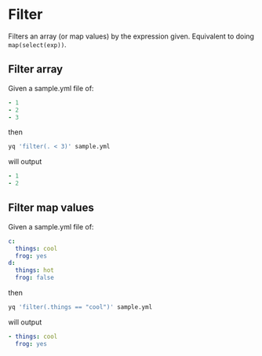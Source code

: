 # Filter

Filters an array (or map values) by the expression given. Equivalent to doing `map(select(exp))`.


## Filter array
Given a sample.yml file of:
```yaml
- 1
- 2
- 3
```
then
```bash
yq 'filter(. < 3)' sample.yml
```
will output
```yaml
- 1
- 2
```

## Filter map values
Given a sample.yml file of:
```yaml
c:
  things: cool
  frog: yes
d:
  things: hot
  frog: false
```
then
```bash
yq 'filter(.things == "cool")' sample.yml
```
will output
```yaml
- things: cool
  frog: yes
```

